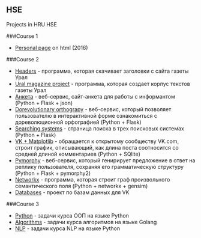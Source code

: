 ## HSE
Projects in HRU HSE

###Course 1

* [Personal page](https://github.com/AnnaZhuravleva/HSE0/blob/master/course%201/%D1%81%D0%B0%D0%B9%D1%82.html) on html (2016)

###Course 2

* [Headers]() - программа, которая скачивает заголовки с сайта газеты Урал
* [Ural magazine project]() - программа, которая создает корпус текстов газеты Урал
* [Анкета]() - веб-сервис, сайт-анкета для работы с информантом (Python + Flask + json)
* [Dorevolutionary orthograpy](https://github.com/AnnaZhuravleva/HSE0/tree/master/course%202/%D0%BD%D0%BE%D0%B2%D1%8B%D0%B9%20%D0%BF%D1%80%D0%BE%D0%B5%D0%BA%D1%82) - 
веб-сервис, который позволяет пользователю в интерактивной форме ознакомиться с дореволюционной орфографией (Python + Flask)
* [Searching systems]() - страница поиска в трех поисковых системах (Python + Flask)
* [VK + Matplotlib]() - обращается к открытому сообществу VK.com, строит график, описывающий, как длина поста соотносится со средней длиной комментариев (Python + SQlite)
* [Pymorphy]() - веб-сервис, который генирирует предложение в ответ на реплику пользователя, сохраняя его грамматическую структуру (Python + Flask + pymorphy2)
* [Networkx]() - программа, которая строит граф произвольного семантического поля (Python + networkx + gensim)
* [Databases]() - проект по базам данных для VK

###Course 3

* [Python]()  - задачи курса ООП на языке Python
* [Algorithms]() - задачи курса алгоритмов на языке Golang
* [NLP]() - задачи курса NLP на языке Python
